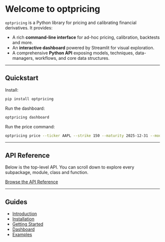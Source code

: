 # Welcome to optpricing

`optpricing` is a Python library for pricing and calibrating financial derivatives.
It provides:

- A rich **command-line interface** for ad-hoc pricing, calibration, backtests and more.
- An **interactive dashboard** powered by Streamlit for visual exploration.
- A comprehensive **Python API** exposing models, techniques, data-managers, workflows, and core data structures.

---

## Quickstart

Install:

```bash
pip install optpricing
```

Run the dashboard:

```bash
optpricing dashboard
```

Run the price command:

```bash
optpricing price --ticker AAPL --strike 150 --maturity 2025-12-31 --model BSM --param sigma=0.22
```

---

## API Reference

Below is the top-level API. You can scroll down to explore every subpackage, module, class and function.

[Browse the API Reference](reference/index.md)

---

## Guides

- [Introduction](guide/introduction.md)
- [Installation](guide/installation.md)
- [Getting Started](guide/getting_started.md)
- [Dashboard](guide/dashboard.md)
- [Examples](guide/examples.md)
